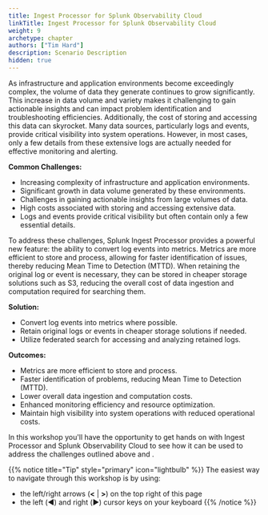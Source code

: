 ```yaml
---
title: Ingest Processor for Splunk Observability Cloud
linkTitle: Ingest Processor for Splunk Observability Cloud
weight: 9
archetype: chapter
authors: ["Tim Hard"]
description: Scenario Description
hidden: true
---
```


As infrastructure and application environments become exceedingly complex, the volume of data they generate continues to grow significantly. This increase in data volume and variety makes it challenging to gain actionable insights and can impact problem identification and troubleshooting efficiencies. Additionally, the cost of storing and accessing this data can skyrocket. Many data sources, particularly logs and events, provide critical visibility into system operations. However, in most cases, only a few details from these extensive logs are actually needed for effective monitoring and alerting.

**Common Challenges:**
* Increasing complexity of infrastructure and application environments.
* Significant growth in data volume generated by these environments.
* Challenges in gaining actionable insights from large volumes of data.
* High costs associated with storing and accessing extensive data.
* Logs and events provide critical visibility but often contain only a few essential details.

To address these challenges, Splunk Ingest Processor provides a powerful new feature: the ability to convert log events into metrics. Metrics are more efficient to store and process, allowing for faster identification of issues, thereby reducing Mean Time to Detection (MTTD). When retaining the original log or event is necessary, they can be stored in cheaper storage solutions such as S3, reducing the overall cost of data ingestion and computation required for searching them.

**Solution:**
* Convert log events into metrics where possible.
* Retain original logs or events in cheaper storage solutions if needed.
* Utilize federated search for accessing and analyzing retained logs.

**Outcomes:**
* Metrics are more efficient to store and process.
* Faster identification of problems, reducing Mean Time to Detection (MTTD).
* Lower overall data ingestion and computation costs.
* Enhanced monitoring efficiency and resource optimization.
* Maintain high visibility into system operations with reduced operational costs.

In this workshop you'll have the opportunity to get hands on with Ingest Processor and Splunk Observability Cloud to see how it can be used to address the challenges outlined above and .

{{% notice title="Tip" style="primary"  icon="lightbulb" %}}
The easiest way to navigate through this workshop is by using:

* the left/right arrows (**<** | **>**) on the top right of this page
* the left (◀️) and right (▶️) cursor keys on your keyboard
  {{% /notice %}}
  